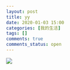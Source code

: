 ```yaml
---
layout: post
title: yy
date: 2020-01-03 15:00
categories: [我的生活]
tags: []
comments: true
comments_status: open
---
```


![](/assets-image-tag-20200103-image-tag-tt.jpg)
